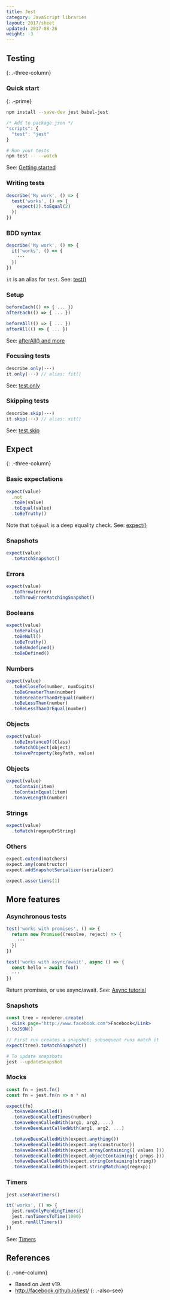 ```yaml
---
title: Jest
category: JavaScript libraries
layout: 2017/sheet
updated: 2017-08-26
weight: -3
---
```


Testing
-------
{: .-three-column}

### Quick start
{: .-prime}

```bash
npm install --save-dev jest babel-jest
```

```js
/* Add to package.json */
"scripts": {
  "test": "jest"
}
```

```bash
# Run your tests
npm test -- --watch
```

See: [Getting started](http://facebook.github.io/jest/docs/en/getting-started.html)

### Writing tests

```js
describe('My work', () => {
  test('works', () => {
    expect(2).toEqual(2)
  })
})
```

### BDD syntax

```js
describe('My work', () => {
  it('works', () => {
    ···
  })
})
```

`it` is an alias for `test`.
See: [test()](http://facebook.github.io/jest/docs/en/api.html#testname-fn)

### Setup

```js
beforeEach(() => { ... })
afterEach(() => { ... })
```

```js
beforeAll(() => { ... })
afterAll(() => { ... })
```

See: [afterAll() and more](http://facebook.github.io/jest/docs/en/api.html#afterallfn)

### Focusing tests

```js
describe.only(···)
it.only(···) // alias: fit()
```

See: [test.only](http://facebook.github.io/jest/docs/en/api.html#testonlyname-fn)


### Skipping tests

```js
describe.skip(···)
it.skip(···) // alias: xit()
```

See: [test.skip](http://facebook.github.io/jest/docs/en/api.html#testskipname-fn)

Expect
------
{: .-three-column}

### Basic expectations

```js
expect(value)
  .not
  .toBe(value)
  .toEqual(value)
  .toBeTruthy()
```

Note that `toEqual` is a deep equality check.
See: [expect()](http://facebook.github.io/jest/docs/en/expect.html#expectvalue)

### Snapshots

```js
expect(value)
  .toMatchSnapshot()
```

### Errors

```js
expect(value)
  .toThrow(error)
  .toThrowErrorMatchingSnapshot()
```

### Booleans

```js
expect(value)
  .toBeFalsy()
  .toBeNull()
  .toBeTruthy()
  .toBeUndefined()
  .toBeDefined()
```

### Numbers

```js
expect(value)
  .toBeCloseTo(number, numDigits)
  .toBeGreaterThan(number)
  .toBeGreaterThanOrEqual(number)
  .toBeLessThan(number)
  .toBeLessThanOrEqual(number)
```

### Objects

```js
expect(value)
  .toBeInstanceOf(Class)
  .toMatchObject(object)
  .toHaveProperty(keyPath, value)
```

### Objects

```js
expect(value)
  .toContain(item)
  .toContainEqual(item)
  .toHaveLength(number)
```

### Strings

```js
expect(value)
  .toMatch(regexpOrString)
```

### Others

```js
expect.extend(matchers)
expect.any(constructor)
expect.addSnapshotSerializer(serializer)

expect.assertions(1)
```

More features
-------------

### Asynchronous tests

```js
test('works with promises', () => {
  return new Promise((resolve, reject) => {
    ···
  })
})
```

```js
test('works with async/await', async () => {
  const hello = await foo()
  ···
})
```

Return promises, or use async/await.
See: [Async tutorial](http://facebook.github.io/jest/docs/en/tutorial-async.html)

### Snapshots

```jsx
const tree = renderer.create(
  <Link page="http://www.facebook.com">Facebook</Link>
).toJSON()
```

```jsx
// First run creates a snapshot; subsequent runs match it
expect(tree).toMatchSnapshot()
```

```bash
# To update snapshots
jest --updateSnapshot
```

### Mocks

```js
const fn = jest.fn()
const fn = jest.fn(n => n * n)
```

```js
expect(fn)
  .toHaveBeenCalled()
  .toHaveBeenCalledTimes(number)
  .toHaveBeenCalledWith(arg1, arg2, ...)
  .toHaveBeenLastCalledWith(arg1, arg2, ...)

  .toHaveBeenCalledWith(expect.anything())
  .toHaveBeenCalledWith(expect.any(constructor))
  .toHaveBeenCalledWith(expect.arrayContaining([ values ]))
  .toHaveBeenCalledWith(expect.objectContaining({ props }))
  .toHaveBeenCalledWith(expect.stringContaining(string))
  .toHaveBeenCalledWith(expect.stringMatching(regexp))
```

### Timers

```js
jest.useFakeTimers()

it('works', () => {
  jest.runOnlyPendingTimers()
  jest.runTimersToTime(1000)
  jest.runAllTimers()
})
```

See: [Timers](https://facebook.github.io/jest/docs/timer-mocks.html)

## References
{: .-one-column}

- Based on Jest v19.
- <http://facebook.github.io/jest/>
{: .-also-see}

